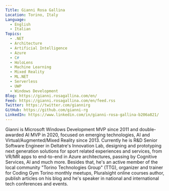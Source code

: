 ```yaml
---
Title: Gianni Rosa Gallina
Location: Torino, Italy
Language:
  - English
  - Italian
Topics:
  - .NET
  - Architecture
  - Artificial Intelligence
  - Azure
  - C#
  - HoloLens
  - Machine Learning
  - Mixed Reality
  - ML.NET
  - Serverless
  - UWP
  - Windows Development
Blog: https://gianni.rosagallina.com/en/
Feed: https://gianni.rosagallina.com/en/feed.rss
Twitter: https://twitter.com/giannirg
GitHub: https://github.com/gianni-rg
LinkedIn: https://www.linkedin.com/in/gianni-rosa-gallina-b206a821/
---
```

Gianni is Microsoft Windows Development MVP since 2011 and double-awarded AI MVP in 2020, focused on emerging technologies, AI and Virtual/Augmented/Mixed Reality since 2013.
Currently he is R&D Senior Software Engineer in Deltatre's Innovation Lab, designing and prototyping next generation solutions for sport related experiences and services, from VR/MR apps to end-to-end in Azure architectures, passing by Cognitive Services, AI and much more.
Besides that, he's an active member of the local community "Torino Technologies Group" (TTG), organizer and trainer for Coding Gym Torino monthly meetups, Pluralsight online courses author, publish articles on his blog and he's speaker in national and international tech conferences and events.
